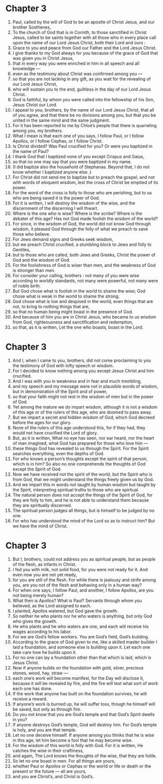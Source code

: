 # Chapter 3

1. Paul, called by the will of God to be an apostle of Christ Jesus, and our brother Sosthenes,
2. To the church of God that is in Corinth, to those sanctified in Christ Jesus, called to be saints together with all those who in every place call upon the name of our Lord Jesus Christ, both their Lord and ours :
3. Grace to you and peace from God our Father and the Lord Jesus Christ.
4. I give thanks to my God always for you because of the grace of God that was given you in Christ Jesus,
5. that in every way you were enriched in him in all speech and all knowledge —
6. even as the testimony about Christ was confirmed among you —
7. so that you are not lacking in any gift, as you wait for the revealing of our Lord Jesus Christ,
8. who will sustain you to the end, guiltless in the day of our Lord Jesus Christ.
9. God is faithful, by whom you were called into the fellowship of his Son, Jesus Christ our Lord.
10. I appeal to you, brothers, by the name of our Lord Jesus Christ, that all of you agree, and that there be no divisions among you, but that you be united in the same mind and the same judgment.
11. For it has been reported to me by Chloe’s people that there is quarreling among you, my brothers.
12. What I mean is that each one of you says, I follow Paul, or I follow Apollos, or I follow Cephas, or I follow Christ.
13. Is Christ divided? Was Paul crucified for you? Or were you baptized in the name of Paul?
14. I thank God that I baptized none of you except Crispus and Gaius,
15. so that no one may say that you were baptized in my name.
16. (I did baptize also the household of Stephanas. Beyond that, I do not know whether I baptized anyone else .)
17. For Christ did not send me to baptize but to preach the gospel, and not with words of eloquent wisdom, lest the cross of Christ be emptied of its power.
18. For the word of the cross is folly to those who are perishing, but to us who are being saved it is the power of God.
19. For it is written, I will destroy the wisdom of the wise, and the discernment of the discerning I will thwart.
20. Where is the one who is wise? Where is the scribe? Where is the debater of this age? Has not God made foolish the wisdom of the world?
21. For since, in the wisdom of God, the world did not know God through wisdom, it pleased God through the folly of what we preach to save those who believe.
22. For Jews demand signs and Greeks seek wisdom,
23. but we preach Christ crucified, a stumbling block to Jews and folly to Gentiles,
24. but to those who are called, both Jews and Greeks, Christ the power of God and the wisdom of God.
25. For the foolishness of God is wiser than men, and the weakness of God is stronger than men.
26. For consider your calling, brothers : not many of you were wise according to worldly standards, not many were powerful, not many were of noble birth.
27. But God chose what is foolish in the world to shame the wise; God chose what is weak in the world to shame the strong;
28. God chose what is low and despised in the world, even things that are not, to bring to nothing things that are,
29. so that no human being might boast in the presence of God.
30. And because of him you are in Christ Jesus, who became to us wisdom from God, righteousness and sanctification and redemption,
31. so that, as it is written, Let the one who boasts, boast in the Lord.

# Chapter 3

1. And I, when I came to you, brothers, did not come proclaiming to you the testimony of God with lofty speech or wisdom.
2. For I decided to know nothing among you except Jesus Christ and him crucified.
3. And I was with you in weakness and in fear and much trembling,
4. and my speech and my message were not in plausible words of wisdom, but in demonstration of the Spirit and of power,
5. so that your faith might not rest in the wisdom of men but in the power of God.
6. Yet among the mature we do impart wisdom, although it is not a wisdom of this age or of the rulers of this age, who are doomed to pass away.
7. But we impart a secret and hidden wisdom of God, which God decreed before the ages for our glory.
8. None of the rulers of this age understood this, for if they had, they would not have crucified the Lord of glory.
9. But, as it is written, What no eye has seen, nor ear heard, nor the heart of man imagined, what God has prepared for those who love him —
10. these things God has revealed to us through the Spirit. For the Spirit searches everything, even the depths of God.
11. For who knows a person’s thoughts except the spirit of that person, which is in him? So also no one comprehends the thoughts of God except the Spirit of God.
12. Now we have received not the spirit of the world, but the Spirit who is from God, that we might understand the things freely given us by God.
13. And we impart this in words not taught by human wisdom but taught by the Spirit, interpreting spiritual truths to those who are spiritual.
14. The natural person does not accept the things of the Spirit of God, for they are folly to him, and he is not able to understand them because they are spiritually discerned.
15. The spiritual person judges all things, but is himself to be judged by no one.
16. For who has understood the mind of the Lord so as to instruct him? But we have the mind of Christ.

# Chapter 3

1. But I, brothers, could not address you as spiritual people, but as people of the flesh, as infants in Christ.
2. I fed you with milk, not solid food, for you were not ready for it. And even now you are not yet ready,
3. for you are still of the flesh. For while there is jealousy and strife among you, are you not of the flesh and behaving only in a human way?
4. For when one says, I follow Paul, and another, I follow Apollos, are you not being merely human?
5. What then is Apollos? What is Paul? Servants through whom you believed, as the Lord assigned to each.
6. I planted, Apollos watered, but God gave the growth.
7. So neither he who plants nor he who waters is anything, but only God who gives the growth.
8. He who plants and he who waters are one, and each will receive his wages according to his labor.
9. For we are God’s fellow workers. You are God’s field, God’s building.
10. According to the grace of God given to me, like a skilled master builder I laid a foundation, and someone else is building upon it. Let each one take care how he builds upon it.
11. For no one can lay a foundation other than that which is laid, which is Jesus Christ.
12. Now if anyone builds on the foundation with gold, silver, precious stones, wood, hay, straw —
13. each one’s work will become manifest, for the Day will disclose it, because it will be revealed by fire, and the fire will test what sort of work each one has done.
14. If the work that anyone has built on the foundation survives, he will receive a reward.
15. If anyone’s work is burned up, he will suffer loss, though he himself will be saved, but only as through fire.
16. Do you not know that you are God’s temple and that God’s Spirit dwells in you?
17. If anyone destroys God’s temple, God will destroy him. For God’s temple is holy, and you are that temple.
18. Let no one deceive himself. If anyone among you thinks that he is wise in this age, let him become a fool that he may become wise.
19. For the wisdom of this world is folly with God. For it is written, He catches the wise in their craftiness,
20. and again, The Lord knows the thoughts of the wise, that they are futile.
21. So let no one boast in men. For all things are yours,
22. whether Paul or Apollos or Cephas or the world or life or death or the present or the future — all are yours,
23. and you are Christ’s, and Christ is God’s.

